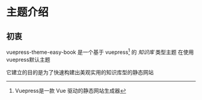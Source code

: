 # 主题介绍

## 初衷

vuepress-theme-easy-book 是一个基于 vuepress[^1] 的 *知识库* 类型主题
在使用vuepress默认主题

它建立的目的是为了快速构建出美观实用的知识库型的静态网站



[^1]: Vuepress是一款 Vue 驱动的静态网站生成器

